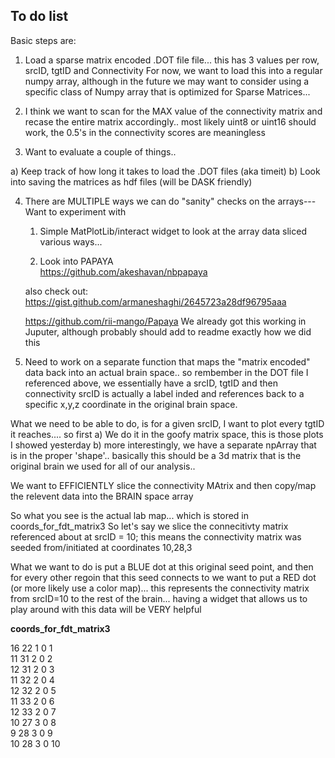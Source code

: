 ## To do list
Basic steps are:

1)  Load a sparse matrix encoded .DOT file file...  this has 3 values per row,  srcID, tgtID and Connectivity
For now, we want to load this into a regular numpy array, although in the future we may want to consider using 
a specific class of Numpy array that is optimized for Sparse Matrices...

2)  I think we want to scan for the MAX value of the connectivity matrix and recase the entire matrix accordingly.. most
likely uint8 or uint16 should work, the 0.5's in the connectivity scores are meaningless


3)  Want to evaluate a couple of things..

   a) Keep track of how long it takes to load the .DOT files  (aka timeit)
   b) Look into saving the matrices as hdf files (will be DASK friendly)
   
4)  There are MULTIPLE ways we can do "sanity" checks on the arrays--- 
   Want to experiment with
      1) Simple MatPlotLib/interact widget to look at the array data sliced various ways...
      
      2)  Look into PAPAYA  
      https://github.com/akeshavan/nbpapaya
      
      also check out:
      https://gist.github.com/armaneshaghi/2645723a28df96795aaa
      
      
      https://github.com/rii-mango/Papaya   We already got this working in Juputer, although probably should add to readme
      exactly how we did this
      
      
5)  Need to work on a separate function that maps the "matrix encoded" data back into an actual brain space.. so
rembember in the DOT file I referenced above, we essentially have a srcID, tgtID and then connectivity
srcID is actually a label inded and references back to a specific x,y,z coordinate in the original brain space.

What we need to be able to do, is for a given srcID, I want to plot every tgtID it reaches.... so first
  a) We do it in the goofy matrix space, this is those plots I showed yesterday
  b) more interestingly, we have a separate npArray that is in the proper 'shape'.. basically this should be a 3d matrix that 
  is the original brain we used for all of our analysis..
  
  We want to EFFICIENTLY slice the connectivity MAtrix and then copy/map the relevent data into the BRAIN space array
  
  
  So what you see is the actual lab map... which is stored in coords_for_fdt_matrix3   So let's say we slice the connecitivty matrix referenced about at srcID = 10;  this means the connectivity matrix was seeded from/initiated at coordinates 10,28,3 
  
  What we want to do is put a BLUE dot at this original seed point, and then for every other regoin that this seed connects to we want to put a RED dot (or more likely use a color map)...  this represents the connectivity matrix from srcID=10 to the rest of the brain... having a widget that allows us to play around with this data will be VERY helpful
  
<b>coords_for_fdt_matrix3  </b>
  
16  22  1  0  1  
11  31  2  0  2  
12  31  2  0  3  
11  32  2  0  4  
12  32  2  0  5  
11  33  2  0  6  
12  33  2  0  7  
10  27  3  0  8  
9  28  3  0  9  
10  28  3  0  10  


   
